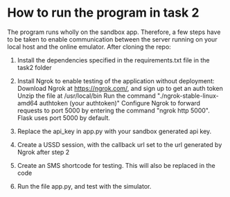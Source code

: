 # How to run the program in task 2
The program runs wholly on the sandbox app. Therefore, a few steps have to be taken to enable communication between the server running on your local host and the online emulator.
After cloning the repo:
1. Install the dependencies specified in the requirements.txt file in the task2 folder

2. Install Ngrok to enable testing of the application without deployment:
    Download Ngrok at https://ngrok.com/, and sign up to get an auth token
    Unzip the file at /usr/local/bin
    Run the command "./ngrok-stable-linux-amd64 authtoken (your authtoken)"
    Configure Ngrok to forward requests to port 5000 by entering the command "ngrok http 5000". Flask uses port 5000 by default.

3. Replace the api_key in app.py with your sandbox generated api key.

4. Create a USSD session, with the callback url set to the url generated by Ngrok after step 2

5. Create an SMS shortcode for testing. This will also be replaced in the code

6. Run the file app.py, and test with the simulator.